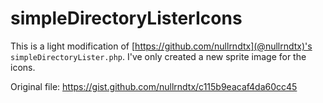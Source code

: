 # simpleDirectoryListerIcons

This is a light modification of [https://github.com/nullrndtx](@nullrndtx)'s `simpleDirectoryLister.php`. I've only created a new sprite image for the icons. 

Original file: https://gist.github.com/nullrndtx/c115b9eacaf4da60cc45
